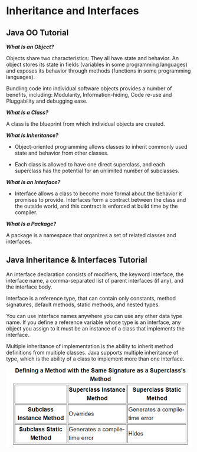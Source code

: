 #  Inheritance and Interfaces

## Java OO Tutorial 

***What Is an Object?***

Objects share two characteristics: They all have state and behavior. An object stores its state in fields (variables in some programming languages) and exposes its behavior through methods (functions in some programming languages).

Bundling code into individual software objects provides a number of benefits, including: Modularity, Information-hiding, Code re-use and Pluggability and debugging ease.

***What Is a Class?***

A class is the blueprint from which individual objects are created.

***What Is Inheritance?***

* Object-oriented programming allows classes to inherit commonly used state and behavior from other classes.

* Each class is allowed to have one direct superclass, and each superclass has the potential for an unlimited number of subclasses.

***What Is an Interface?***

* Interface allows a class to become more formal about the behavior it promises to provide. Interfaces form a contract between the class and the outside world, and this contract is enforced at build time by the compiler.

***What Is a Package?***

A package is a namespace that organizes a set of related classes and interfaces. 

## Java Inheritance & Interfaces Tutorial

An interface declaration consists of modifiers, the keyword interface, the interface name, a comma-separated list of parent interfaces (if any), and the interface body.


Interface is a reference type, that can contain only constants, method signatures, default methods, static methods, and nested types.


You can use interface names anywhere you can use any other data type name. If you define a reference variable whose type is an interface, any object you assign to it must be an instance of a class that implements the interface.

Multiple inheritance of implementation is the ability to inherit method definitions from multiple classes. Java supports multiple inheritance of type, which is the ability of a class to implement more than one interface.

![OOP](../img/read06.png)